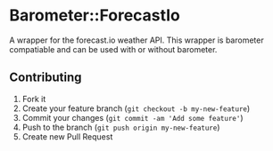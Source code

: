 # Barometer::ForecastIo

A wrapper for the forecast.io weather API.  This wrapper is
barometer compatiable and can be used with or without barometer.

## Contributing

1. Fork it
2. Create your feature branch (`git checkout -b my-new-feature`)
3. Commit your changes (`git commit -am 'Add some feature'`)
4. Push to the branch (`git push origin my-new-feature`)
5. Create new Pull Request
